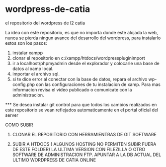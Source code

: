 # wordpress-de-catia
el repositorio del wordpress de l2 catia

La idea con este repositorio, es que no importa donde este alojada la web, nunca se pierda ningun avance del desarrollo del wordpress, para instalarlo estos son los pasos:
1) instalar xampp
2) clonar el repositorio en c:/xampp/htdocs/wordpresspluginimport
3) ir a localhost/phpmyadmin desde el explorador y colocarle una base de datos al xamp local.
4) importar el archivo sql.
5) si te dice error al conectar con la base de datos, repara el archivo wp-config.php con las configuraciones de tu instalacion de xamp. Para mas informacion revisa el video publicado o comunicate con la administracion.

*** Se desea instalar git control para que todos los cambios realizados en este repositorio se vean reflejados automaticamente en el portal oficial del server

COMO SUBIR

1) CLONAR EL REPOSITORIO CON HERRAMIENTRAS DE GIT SOFTWARE

2) SUBIR  A HTDOCS ( ALGUNOS HOSTING NO PERMITEN SUBIR FUERA DE ESTE FOLDER) LA ULTIMA VERSION CON FILEZILLA O OTRO SOFTWARE DE ADMINISTRACION FTP.
APUNTAR A LA DB ACTUAL DEL ULTIMO WORDPRESS DE CATIA ONLINE 
